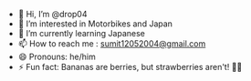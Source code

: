 - 👋 Hi, I’m @drop04
- 👀 I’m interested in Motorbikes and Japan
- 🌱 I’m currently learning Japanese 
- 📫 How to reach me : sumit12052004@gmail.com
- 😄 Pronouns: he/him
- ⚡ Fun fact: Bananas are berries, but strawberries aren't! 🍌🍓

<!---
drop04/drop04 is a ✨ special ✨ repository because its `README.md` (this file) appears on your GitHub profile.
You can click the Preview link to take a look at your changes.
--->
